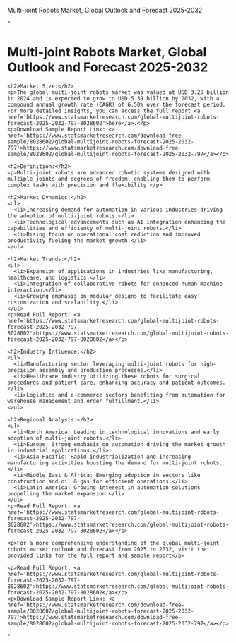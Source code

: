 Multi-joint Robots Market, Global Outlook and Forecast 2025-2032

"<html>
  <body>
    <h1>Multi-joint Robots Market, Global Outlook and Forecast 2025-2032</h1>
    
    <h2>Market Size:</h2>
    <p>The global multi-joint robots market was valued at USD 3.25 billion in 2024 and is expected to grow to USD 5.39 billion by 2032, with a compound annual growth rate (CAGR) of 6.50% over the forecast period. For more detailed insights, you can access the full report <a href='https://www.statsmarketresearch.com/global-multijoint-robots-forecast-2025-2032-797-8028602'>here</a>.</p>
    <p>Download Sample Report Link: <a href='https://www.statsmarketresearch.com/download-free-sample/8028602/global-multijoint-robots-forecast-2025-2032-797'>https://www.statsmarketresearch.com/download-free-sample/8028602/global-multijoint-robots-forecast-2025-2032-797</a></p>
    
    <h2>Definition:</h2>
    <p>Multi-joint robots are advanced robotic systems designed with multiple joints and degrees of freedom, enabling them to perform complex tasks with precision and flexibility.</p>
    
    <h2>Market Dynamics:</h2>
    <ul>
      <li>Increasing demand for automation in various industries driving the adoption of multi-joint robots.</li>
      <li>Technological advancements such as AI integration enhancing the capabilities and efficiency of multi-joint robots.</li>
      <li>Rising focus on operational cost reduction and improved productivity fueling the market growth.</li>
    </ul>
    
    <h2>Market Trends:</h2>
    <ul>
      <li>Expansion of applications in industries like manufacturing, healthcare, and logistics.</li>
      <li>Integration of collaborative robots for enhanced human-machine interaction.</li>
      <li>Growing emphasis on modular designs to facilitate easy customization and scalability.</li>
    </ul>
    <p>Read Full Report: <a href='https://www.statsmarketresearch.com/global-multijoint-robots-forecast-2025-2032-797-8028602'>https://www.statsmarketresearch.com/global-multijoint-robots-forecast-2025-2032-797-8028602</a></p>
    
    <h2>Industry Influence:</h2>
    <ul>
      <li>Manufacturing sector leveraging multi-joint robots for high-precision assembly and production processes.</li>
      <li>Healthcare industry utilizing these robots for surgical procedures and patient care, enhancing accuracy and patient outcomes.</li>
      <li>Logistics and e-commerce sectors benefiting from automation for warehouse management and order fulfillment.</li>
    </ul>
    
    <h2>Regional Analysis:</h2>
    <ul>
      <li>North America: Leading in technological innovations and early adoption of multi-joint robots.</li>
      <li>Europe: Strong emphasis on automation driving the market growth in industrial applications.</li>
      <li>Asia-Pacific: Rapid industrialization and increasing manufacturing activities boosting the demand for multi-joint robots.</li>
      <li>Middle East & Africa: Emerging adoption in sectors like construction and oil & gas for efficient operations.</li>
      <li>Latin America: Growing interest in automation solutions propelling the market expansion.</li>
    </ul>
    <p>Read Full Report: <a href='https://www.statsmarketresearch.com/global-multijoint-robots-forecast-2025-2032-797-8028602'>https://www.statsmarketresearch.com/global-multijoint-robots-forecast-2025-2032-797-8028602</a></p>
    
    <p>For a more comprehensive understanding of the global multi-joint robots market outlook and forecast from 2025 to 2032, visit the provided links for the full report and sample report</p>
    
    <p>Read Full Report: <a href='https://www.statsmarketresearch.com/global-multijoint-robots-forecast-2025-2032-797-8028602'>https://www.statsmarketresearch.com/global-multijoint-robots-forecast-2025-2032-797-8028602</a></p>
    <p>Download Sample Report Link: <a href='https://www.statsmarketresearch.com/download-free-sample/8028602/global-multijoint-robots-forecast-2025-2032-797'>https://www.statsmarketresearch.com/download-free-sample/8028602/global-multijoint-robots-forecast-2025-2032-797</a></p>
    
  </body>
</html>"
